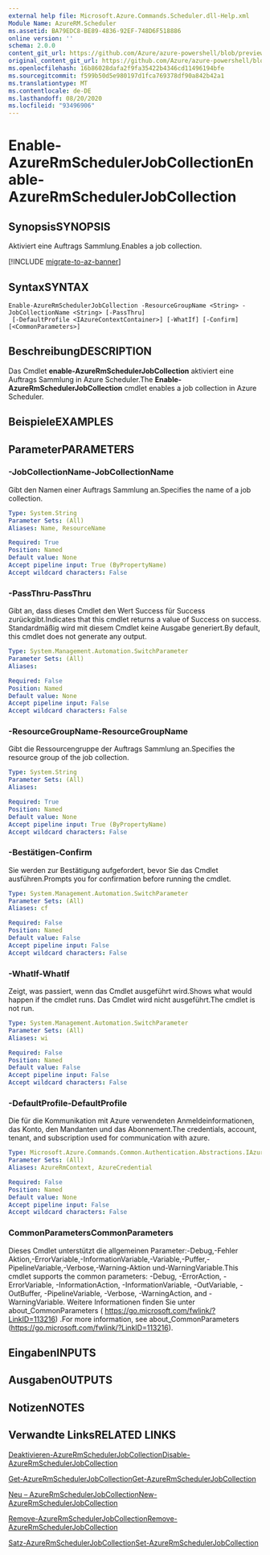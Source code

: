 ```yaml
---
external help file: Microsoft.Azure.Commands.Scheduler.dll-Help.xml
Module Name: AzureRM.Scheduler
ms.assetid: BA79EDC8-BE89-4836-92EF-748D6F518886
online version: ''
schema: 2.0.0
content_git_url: https://github.com/Azure/azure-powershell/blob/preview/src/ResourceManager/Scheduler/Commands.Scheduler/help/Enable-AzureRmSchedulerJobCollection.md
original_content_git_url: https://github.com/Azure/azure-powershell/blob/preview/src/ResourceManager/Scheduler/Commands.Scheduler/help/Enable-AzureRmSchedulerJobCollection.md
ms.openlocfilehash: 16b86028dafa2f9fa35422b4346cd11496194bfe
ms.sourcegitcommit: f599b50d5e980197d1fca769378df90a842b42a1
ms.translationtype: MT
ms.contentlocale: de-DE
ms.lasthandoff: 08/20/2020
ms.locfileid: "93496906"
---
```

# <span data-ttu-id="531be-101">Enable-AzureRmSchedulerJobCollection</span><span class="sxs-lookup"><span data-stu-id="531be-101">Enable-AzureRmSchedulerJobCollection</span></span>

## <span data-ttu-id="531be-102">Synopsis</span><span class="sxs-lookup"><span data-stu-id="531be-102">SYNOPSIS</span></span>
<span data-ttu-id="531be-103">Aktiviert eine Auftrags Sammlung.</span><span class="sxs-lookup"><span data-stu-id="531be-103">Enables a job collection.</span></span>

[!INCLUDE [migrate-to-az-banner](../../includes/migrate-to-az-banner.md)]

## <span data-ttu-id="531be-104">Syntax</span><span class="sxs-lookup"><span data-stu-id="531be-104">SYNTAX</span></span>

```
Enable-AzureRmSchedulerJobCollection -ResourceGroupName <String> -JobCollectionName <String> [-PassThru]
 [-DefaultProfile <IAzureContextContainer>] [-WhatIf] [-Confirm] [<CommonParameters>]
```

## <span data-ttu-id="531be-105">Beschreibung</span><span class="sxs-lookup"><span data-stu-id="531be-105">DESCRIPTION</span></span>
<span data-ttu-id="531be-106">Das Cmdlet **enable-AzureRmSchedulerJobCollection** aktiviert eine Auftrags Sammlung in Azure Scheduler.</span><span class="sxs-lookup"><span data-stu-id="531be-106">The **Enable-AzureRmSchedulerJobCollection** cmdlet enables a job collection in Azure Scheduler.</span></span>

## <span data-ttu-id="531be-107">Beispiele</span><span class="sxs-lookup"><span data-stu-id="531be-107">EXAMPLES</span></span>

## <span data-ttu-id="531be-108">Parameter</span><span class="sxs-lookup"><span data-stu-id="531be-108">PARAMETERS</span></span>

### <span data-ttu-id="531be-109">-JobCollectionName</span><span class="sxs-lookup"><span data-stu-id="531be-109">-JobCollectionName</span></span>
<span data-ttu-id="531be-110">Gibt den Namen einer Auftrags Sammlung an.</span><span class="sxs-lookup"><span data-stu-id="531be-110">Specifies the name of a job collection.</span></span>

```yaml
Type: System.String
Parameter Sets: (All)
Aliases: Name, ResourceName

Required: True
Position: Named
Default value: None
Accept pipeline input: True (ByPropertyName)
Accept wildcard characters: False
```

### <span data-ttu-id="531be-111">-PassThru</span><span class="sxs-lookup"><span data-stu-id="531be-111">-PassThru</span></span>
<span data-ttu-id="531be-112">Gibt an, dass dieses Cmdlet den Wert Success für Success zurückgibt.</span><span class="sxs-lookup"><span data-stu-id="531be-112">Indicates that this cmdlet returns a value of Success on success.</span></span>
<span data-ttu-id="531be-113">Standardmäßig wird mit diesem Cmdlet keine Ausgabe generiert.</span><span class="sxs-lookup"><span data-stu-id="531be-113">By default, this cmdlet does not generate any output.</span></span>

```yaml
Type: System.Management.Automation.SwitchParameter
Parameter Sets: (All)
Aliases: 

Required: False
Position: Named
Default value: None
Accept pipeline input: False
Accept wildcard characters: False
```

### <span data-ttu-id="531be-114">-ResourceGroupName</span><span class="sxs-lookup"><span data-stu-id="531be-114">-ResourceGroupName</span></span>
<span data-ttu-id="531be-115">Gibt die Ressourcengruppe der Auftrags Sammlung an.</span><span class="sxs-lookup"><span data-stu-id="531be-115">Specifies the resource group of the job collection.</span></span>

```yaml
Type: System.String
Parameter Sets: (All)
Aliases: 

Required: True
Position: Named
Default value: None
Accept pipeline input: True (ByPropertyName)
Accept wildcard characters: False
```

### <span data-ttu-id="531be-116">-Bestätigen</span><span class="sxs-lookup"><span data-stu-id="531be-116">-Confirm</span></span>
<span data-ttu-id="531be-117">Sie werden zur Bestätigung aufgefordert, bevor Sie das Cmdlet ausführen.</span><span class="sxs-lookup"><span data-stu-id="531be-117">Prompts you for confirmation before running the cmdlet.</span></span>

```yaml
Type: System.Management.Automation.SwitchParameter
Parameter Sets: (All)
Aliases: cf

Required: False
Position: Named
Default value: False
Accept pipeline input: False
Accept wildcard characters: False
```

### <span data-ttu-id="531be-118">-WhatIf</span><span class="sxs-lookup"><span data-stu-id="531be-118">-WhatIf</span></span>
<span data-ttu-id="531be-119">Zeigt, was passiert, wenn das Cmdlet ausgeführt wird.</span><span class="sxs-lookup"><span data-stu-id="531be-119">Shows what would happen if the cmdlet runs.</span></span>
<span data-ttu-id="531be-120">Das Cmdlet wird nicht ausgeführt.</span><span class="sxs-lookup"><span data-stu-id="531be-120">The cmdlet is not run.</span></span>

```yaml
Type: System.Management.Automation.SwitchParameter
Parameter Sets: (All)
Aliases: wi

Required: False
Position: Named
Default value: False
Accept pipeline input: False
Accept wildcard characters: False
```

### <span data-ttu-id="531be-121">-DefaultProfile</span><span class="sxs-lookup"><span data-stu-id="531be-121">-DefaultProfile</span></span>
<span data-ttu-id="531be-122">Die für die Kommunikation mit Azure verwendeten Anmeldeinformationen, das Konto, den Mandanten und das Abonnement.</span><span class="sxs-lookup"><span data-stu-id="531be-122">The credentials, account, tenant, and subscription used for communication with azure.</span></span>

```yaml
Type: Microsoft.Azure.Commands.Common.Authentication.Abstractions.IAzureContextContainer
Parameter Sets: (All)
Aliases: AzureRmContext, AzureCredential

Required: False
Position: Named
Default value: None
Accept pipeline input: False
Accept wildcard characters: False
```

### <span data-ttu-id="531be-123">CommonParameters</span><span class="sxs-lookup"><span data-stu-id="531be-123">CommonParameters</span></span>
<span data-ttu-id="531be-124">Dieses Cmdlet unterstützt die allgemeinen Parameter:-Debug,-Fehler Aktion,-ErrorVariable,-InformationVariable,-Variable,-Puffer,-PipelineVariable,-Verbose,-Warning-Aktion und-WarningVariable.</span><span class="sxs-lookup"><span data-stu-id="531be-124">This cmdlet supports the common parameters: -Debug, -ErrorAction, -ErrorVariable, -InformationAction, -InformationVariable, -OutVariable, -OutBuffer, -PipelineVariable, -Verbose, -WarningAction, and -WarningVariable.</span></span> <span data-ttu-id="531be-125">Weitere Informationen finden Sie unter about_CommonParameters ( https://go.microsoft.com/fwlink/?LinkID=113216) .</span><span class="sxs-lookup"><span data-stu-id="531be-125">For more information, see about_CommonParameters (https://go.microsoft.com/fwlink/?LinkID=113216).</span></span>

## <span data-ttu-id="531be-126">Eingaben</span><span class="sxs-lookup"><span data-stu-id="531be-126">INPUTS</span></span>

## <span data-ttu-id="531be-127">Ausgaben</span><span class="sxs-lookup"><span data-stu-id="531be-127">OUTPUTS</span></span>

## <span data-ttu-id="531be-128">Notizen</span><span class="sxs-lookup"><span data-stu-id="531be-128">NOTES</span></span>

## <span data-ttu-id="531be-129">Verwandte Links</span><span class="sxs-lookup"><span data-stu-id="531be-129">RELATED LINKS</span></span>

[<span data-ttu-id="531be-130">Deaktivieren-AzureRmSchedulerJobCollection</span><span class="sxs-lookup"><span data-stu-id="531be-130">Disable-AzureRmSchedulerJobCollection</span></span>](./Disable-AzureRmSchedulerJobCollection.md)

[<span data-ttu-id="531be-131">Get-AzureRmSchedulerJobCollection</span><span class="sxs-lookup"><span data-stu-id="531be-131">Get-AzureRmSchedulerJobCollection</span></span>](./Get-AzureRmSchedulerJobCollection.md)

[<span data-ttu-id="531be-132">Neu – AzureRmSchedulerJobCollection</span><span class="sxs-lookup"><span data-stu-id="531be-132">New-AzureRmSchedulerJobCollection</span></span>](./New-AzureRmSchedulerJobCollection.md)

[<span data-ttu-id="531be-133">Remove-AzureRmSchedulerJobCollection</span><span class="sxs-lookup"><span data-stu-id="531be-133">Remove-AzureRmSchedulerJobCollection</span></span>](./Remove-AzureRmSchedulerJobCollection.md)

[<span data-ttu-id="531be-134">Satz-AzureRmSchedulerJobCollection</span><span class="sxs-lookup"><span data-stu-id="531be-134">Set-AzureRmSchedulerJobCollection</span></span>](./Set-AzureRmSchedulerJobCollection.md)


